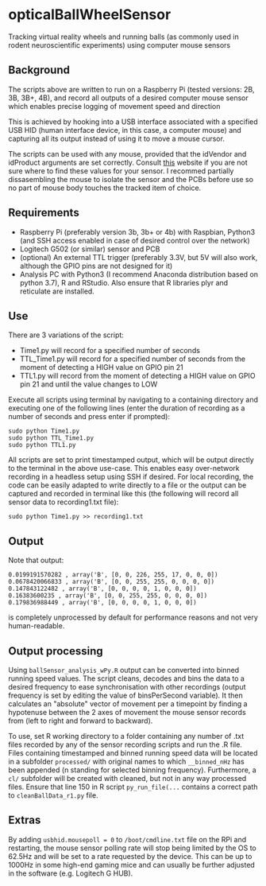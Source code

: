 # opticalBallWheelSensor
Tracking virtual reality wheels and running balls (as commonly used in rodent neuroscientific experiments) using computer mouse sensors


## Background

The scripts above are written to run on a Raspberry Pi (tested versions: 2B, 3B, 3B+, 4B),
and record all outputs of a desired computer mouse sensor which enables precise logging 
of movement speed and direction

This is achieved by hooking into a USB interface associated with a specified USB HID 
(human interface device, in this case, a computer mouse) and capturing all its output
instead of using it to move a mouse cursor.

The scripts can be used with any mouse, provided that the idVendor and idProduct
arguments are set correctly. Consult [this](http://the-sz.com/products/usbid/) website if you are not sure where to find these values
for your sensor. I recommed partially dissasembling the mouse to isolate the sensor and the PCBs before use
so no part of mouse body touches the tracked item of choice.

## Requirements
* Raspberry Pi (preferably version 3b, 3b+ or 4b) with Raspbian, Python3 (and SSH access enabled in case of desired control over the network)
* Logitech G502 (or similar) sensor and PCB
* (optional) An external TTL trigger (preferably 3.3V, but 5V will also work, although the GPIO pins are not designed for it)
* Analysis PC with Python3 (I recommend Anaconda distribution based on python 3.7), R and RStudio. Also ensure that R libraries plyr and reticulate are installed.

## Use

There are 3 variations of the script:  
* Time1.py will record for a specified number of seconds  
* TTL_Time1.py will record for a specified number of seconds from the moment of detecting a HIGH value on GPIO pin 21  
* TTL1.py will record from the moment of detecting a HIGH value on GPIO pin 21 and until the value changes to LOW  

Execute all scripts using terminal by navigating to a containing directory and executing one of the following lines 
(enter the duration of recording as a number of seconds and press enter if prompted):
```
sudo python Time1.py
sudo python TTL_Time1.py
sudo python TTL1.py
```

All scripts are set to print timestamped output, which will be output directly to the terminal in the above
use-case. This enables easy over-network recording in a headless setup using SSH if desired. 
For local recording, the code can be easily adapted to write directly to a file or the output can be captured and
recorded in terminal like this (the following will record all sensor data to recording1.txt file):
```
sudo python Time1.py >> recording1.txt
```

## Output

Note that output:
```
0.0199191570282 , array('B', [0, 0, 226, 255, 17, 0, 0, 0])
0.0678420066833 , array('B', [0, 0, 255, 255, 0, 0, 0, 0])
0.147843122482 , array('B', [0, 0, 0, 0, 1, 0, 0, 0])
0.16383600235 , array('B', [0, 0, 255, 255, 0, 0, 0, 0])
0.179836988449 , array('B', [0, 0, 0, 0, 1, 0, 0, 0])
```
is completely unprocessed by default for performance reasons and not
very human-readable. 


## Output processing

Using `ballSensor_analysis_wPy.R` output can be converted into binned running speed values.
The script cleans, decodes and bins the data to a desired frequency to ease synchronisation with other recordings 
(output frequency is set by editing the value of binsPerSecond variable). It then calculates 
an "absolute" vector of movement per a timepoint by finding a hypotenuse between the 2 axes of movement 
the mouse sensor records from (left to right and forward to backward). 

To use, set R working directory to a folder containing any number of .txt files recorded by any of the
sensor recording scripts and run the .R file. Files containing timestamped and binned running speed data 
will be located in a subfolder `processed/` with original names to which `__binned_nHz` has been appended (n standing for
selected binning frequency). Furthermore, a `cl/` subfolder will be created with cleaned, but not in any way processed files.
Ensure that line 150 in R script `py_run_file(...` contains a correct path to `cleanBallData_r1.py` file.




## Extras

By adding `usbhid.mousepoll = 0` to `/boot/cmdline.txt` file on the RPi and restarting, the mouse sensor polling rate
will stop being limited by the OS to 62.5Hz and will be set to a rate requested by the device. This can be up to 1000Hz in 
some high-end gaming mice and can usually be further adjusted in the software (e.g. Logitech G HUB).